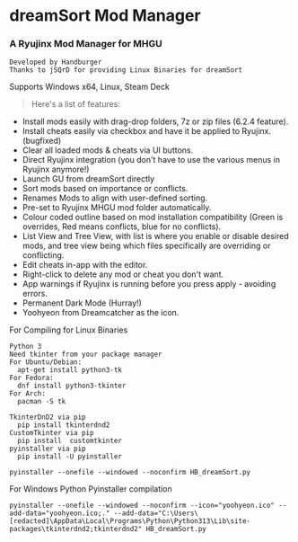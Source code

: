 # dreamSort Mod Manager
### A Ryujinx Mod Manager for MHGU
```
Developed by Handburger
Thanks to jSQrD for providing Linux Binaries for dreamSort
```
Supports Windows x64, Linux, Steam Deck
> Here's a list of features:

* Install mods easily with drag-drop folders, 7z or zip files (6.2.4 feature).
* Install cheats easily via checkbox and have it be applied to Ryujinx. (bugfixed)
* Clear all loaded mods & cheats via UI buttons.
* Direct Ryujinx integration (you don't have to use the various menus in Ryujinx anymore!)
* Launch GU from dreamSort directly
* Sort mods based on importance or conflicts.
* Renames Mods to align with user-defined sorting.
* Pre-set to Ryujinx MHGU mod folder automatically.
* Colour coded outline based on mod installation compatibility (Green is overrides, Red means conflicts, blue for no conflicts).
* List View and Tree View, with list is where you enable or disable desired mods, and tree view being which files specifically are overriding or conflicting.
* Edit cheats in-app with the editor.
* Right-click to delete any mod or cheat you don't want.
* App warnings if Ryujinx is running before you press apply - avoiding errors.
* Permanent Dark Mode (Hurray!)
* Yoohyeon from Dreamcatcher as the icon.

For Compiling for Linux Binaries
```
Python 3
Need tkinter from your package manager 
For Ubuntu/Debian:
  apt-get install python3-tk
For Fedora:
  dnf install python3-tkinter
For Arch:
  pacman -S tk

TkinterDnD2 via pip
  pip install tkinterdnd2
CustomTkinter via pip
  pip install  customtkinter
pyinstaller via pip
  pip install -U pyinstaller

pyinstaller --onefile --windowed --noconfirm HB_dreamSort.py
```

For Windows Python Pyinstaller compilation
```
pyinstaller --onefile --windowed --noconfirm --icon="yoohyeon.ico" --add-data="yoohyeon.ico;." --add-data="C:\Users\[redacted]\AppData\Local\Programs\Python\Python313\Lib\site-packages\tkinterdnd2;tkinterdnd2" HB_dreamSort.py
```
